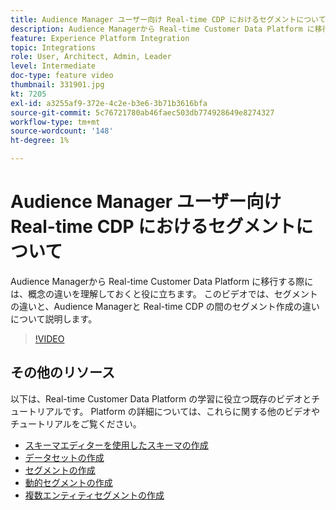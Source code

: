 ```yaml
---
title: Audience Manager ユーザー向け Real-time CDP におけるセグメントについて
description: Audience Managerから Real-time Customer Data Platform に移行する際には、概念の違いを理解しておくと役に立ちます。 このビデオでは、セグメントの違いと、Audience Managerと Real-time CDP の間のセグメント作成の違いについて説明します。
feature: Experience Platform Integration
topic: Integrations
role: User, Architect, Admin, Leader
level: Intermediate
doc-type: feature video
thumbnail: 331901.jpg
kt: 7205
exl-id: a3255af9-372e-4c2e-b3e6-3b71b3616bfa
source-git-commit: 5c76721780ab46faec503db774928649e8274327
workflow-type: tm+mt
source-wordcount: '148'
ht-degree: 1%

---
```


# Audience Manager ユーザー向け Real-time CDP におけるセグメントについて

Audience Managerから Real-time Customer Data Platform に移行する際には、概念の違いを理解しておくと役に立ちます。 このビデオでは、セグメントの違いと、Audience Managerと Real-time CDP の間のセグメント作成の違いについて説明します。

>[!VIDEO](https://video.tv.adobe.com/v/331901/?quality=12&learn=on)

## その他のリソース

以下は、Real-time Customer Data Platform の学習に役立つ既存のビデオとチュートリアルです。 Platform の詳細については、これらに関する他のビデオやチュートリアルをご覧ください。

* [ スキーマエディターを使用したスキーマの作成 ](https://experienceleague.adobe.com/docs/experience-platform/xdm/tutorials/create-schema-ui.html?lang=en#getting-started)
* [ データセットの作成 ](https://experienceleague.adobe.com/docs/platform-learn/getting-started-for-data-architects-and-data-engineers/create-datasets.html?lang=en#permissions-required)
* [ セグメントの作成 ](https://experienceleague.adobe.com/docs/platform-learn/tutorials/segments/create-segments.html?lang=en#segments)
* [ 動的セグメントの作成 ](https://experienceleague.adobe.com/docs/platform-learn/tutorials/segments/create-dynamic-segments.html?lang=en#segments)
* [ 複数エンティティセグメントの作成 ](https://experienceleague.adobe.com/docs/platform-learn/tutorials/segments/create-multi-entity-segments.html?lang=en#segments)
